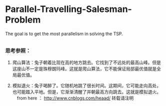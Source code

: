 # Parallel-Travelling-Salesman-Problem
The goal is to get the most parallelism in solving the TSP.
######
### 思考参照：
1. 爬山算法：兔子朝着比现在高的地方跳去。它找到了不远处的最高山峰。但是这座山不一定是珠穆朗玛峰。这就是爬山算法，它不能保证局部最优值就是全局最优值。

2. 模拟退火：兔子喝醉了。它随机地跳了很长时间。这期间，它可能走向高处，也可能踏入平地。但是，它渐渐清醒了并朝最高方向跳去。这就是模拟退火。
<br> 　from here ： http://www.cnblogs.com/heaad/   转载请注明
######
